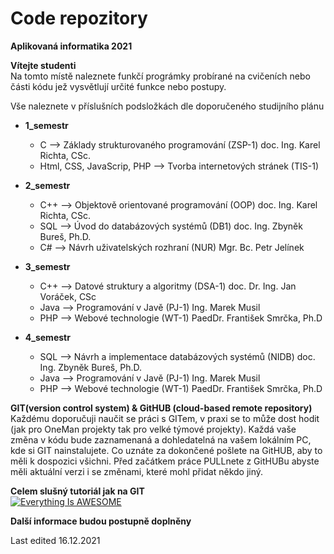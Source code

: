 # Code repozitory
**Aplikovaná informatika 2021**


**Vítejte studenti**  
Na tomto místě naleznete funkčí prográmky probírané na cvičeních nebo části kódu jež vysvětlují určité funkce nebo postupy.

Vše naleznete v příslušních podsložkách dle doporučeného studijního plánu

* **1_semestr**
  * C -->	Základy strukturovaného programování (ZSP-1) 	doc. Ing. Karel Richta, CSc.
  * Html, CSS, JavaScrip, PHP -->	Tvorba internetových stránek (TIS-1)

* **2_semestr**
  * C++ --> Objektově orientované programování (OOP) 	doc. Ing. Karel Richta, CSc.
  * SQL --> Úvod do databázových systémů (DB1) doc. Ing. Zbyněk Bureš, Ph.D.
  * C#  --> Návrh uživatelských rozhraní (NUR) 	Mgr. Bc. Petr Jelínek

* **3_semestr**
  * C++	--> Datové struktury a algoritmy (DSA-1) 	doc. Dr. Ing. Jan Voráček, CSc
  * Java -->	Programování v Javě (PJ-1) 	Ing. Marek Musil
  * PHP --> Webové technologie (WT-1) 	PaedDr. František Smrčka, Ph.D

* **4_semestr**
  * SQL --> Návrh a implementace databázových systémů (NIDB) doc. Ing. Zbyněk Bureš, Ph.D.
  * Java -->	Programování v Javě (PJ-1) 	Ing. Marek Musil
  * PHP --> Webové technologie (WT-1) 	PaedDr. František Smrčka, Ph.D
    
**GIT(version control system) & GitHUB (cloud-based remote repository)**  
Každému doporučuji naučit se práci s GITem, v praxi se to může dost hodit (jak pro OneMan projekty tak pro velké týmové projekty). Každá vaše změna v kódu bude zaznamenaná a dohledatelná na vašem lokálním PC, kde si GIT nainstalujete. Co uznáte za dokončené pošlete na GitHUB, aby to měli k dospozici všichni. Před začátkem práce PULLnete z GitHUBu abyste měli aktuální verzi i se změnami, které mohl přidat někdo jiný.  

**Celem slušný tutoriál jak na GIT**  
[![Everything Is AWESOME](https://img.youtube.com/vi/StTqXEQ2l-Y/0.jpg)](https://www.youtube.com/watch?v=HVsySz-h9r4&list=PL-osiE80TeTuRUfjRe54Eea17-YfnOOAx "Everything Is AWESOME")

**Další informace budou postupně doplněny**

Last edited 16.12.2021
